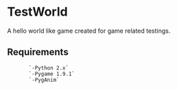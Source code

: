 # TestWorld

A hello world like game created for game related testings.

## Requirements 
           `-Python 2.x`
           `-Pygame 1.9.1` 
           `-PygAnim`

